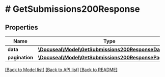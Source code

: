 # # GetSubmissions200Response

## Properties

Name | Type | Description | Notes
------------ | ------------- | ------------- | -------------
**data** | [**\Docuseal\Model\GetSubmissions200ResponseDataInner[]**](GetSubmissions200ResponseDataInner.md) |  | [optional]
**pagination** | [**\Docuseal\Model\GetSubmissions200ResponsePagination**](GetSubmissions200ResponsePagination.md) |  | [optional]

[[Back to Model list]](../../README.md#models) [[Back to API list]](../../README.md#endpoints) [[Back to README]](../../README.md)
